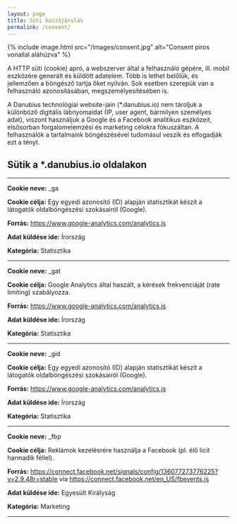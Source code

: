 ```yaml
---
layout: page
title: Süti hozzájárulás
permalink: /consent/
---
```


{% include image.html src="/images/consent.jpg" alt="Consent piros vonallal aláhúzva" %}

A HTTP süti (cookie) apró, a webszerver által a felhasználó gépére, ill. mobil eszközére generált és küldött adatelem. Több is lethet belőlük, és jellemzően a böngésző tartja őket nyilván. Sok esetben szerepük van a felhasználó azonosításában, megszemélyesítésében is.

A Danubius technológiai website-jain (*.danubius.io) nem tároljuk a különböző digitális lábnyomaidat (IP, user agent, bármilyen személyes adat), viszont használjuk a Google és a Facebook analitikus eszközeit, elsősorban forgalomelemzési és marketing célokra fókuszáltan. A felhasználók a tartalmaink böngészésével tudomásul veszik és elfogadják ezt a tényt.

## Sütik a *.danubius.io oldalakon

---

**Cookie neve:** _ga

**Cookie célja:** Egy egyedi azonosító (ID) alapján statisztikát készít a látogatók oldalböngészési szokásairól (Google).

**Forrás:** https://www.google-analytics.com/analytics.js

**Adat küldése ide:** Írország

**Kategória:** Statisztika

---

**Cookie neve:** _gat

**Cookie célja:** Google Analytics által haszált, a kérések frekvenciáját (rate limiting) szabályozza.

**Forrás:** https://www.google-analytics.com/analytics.js

**Adat küldése ide:** Írország

**Kategória:** Statisztika

---

**Cookie neve:** _gid

**Cookie célja:**  Egy egyedi azonosító (ID) alapján statisztikát készít a látogatók oldalböngészési szokásairól (Google).

**Forrás:** https://www.google-analytics.com/analytics.js

**Adat küldése ide:** Írország

**Kategória:** Statisztika

---

**Cookie neve:** _fbp

**Cookie célja:**  Reklámok kezelésrére használja a Facebook (pl. élő licit harmadik féllel).

**Forrás:** https://connect.facebook.net/signals/config/136077273776225?v=2.9.48r=stable via https://connect.facebook.net/en_US/fbevents.js

**Adat küldése ide:** Egyesült Királyság

**Kategória:** Marketing

---
